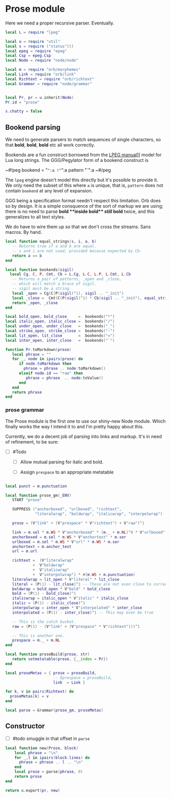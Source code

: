 # Prose module

  Here we need a proper recursive parser.  Eventually.

```lua
local L = require "lpeg"

local u = require "util"
local s = require ("status")()
local epeg = require "epeg"
local Csp = epeg.Csp
local Node = require "node/node"

local m = require "orb/morphemes"
local Link = require "orb/link"
local Richtext = require "orb/richtext"
local Grammar = require "node/grammar"


local Pr, pr = u.inherit(Node)
Pr.id = "prose"
```
```lua
s.chatty = false  
```
## Bookend parsing

  We need to generate parsers to match sequences of single characters, so
that **bold**, **bold**, **bold** etc all work correctly.


Bookends are a fun construct borrowed from the [LPEG manual](httk://)]]
model for Lua long strings.  The GGG/Pegylator form of a bookend construct
is 


~#!peg
    bookend = "`":a !"`":a pattern  "`":a
~#/peg


The ``lpeg`` engine doesn't model this directly but it's possible to provide
it.  We only need the subset of this where ``a`` is unique, that is, ``pattern``
does not contain ``bookend`` at any level of expansion. 


GGG being a specification format needn't respect this limitation.  Orb
does so by design.  It is a simple consquence of the sort of markup we are
using; there is no need to parse **bold \*\*inside bold\*\* still bold** twice,
and this generalizes to all text styles. 


We do have to wire them up so that we don't cross the streams.  Sans macros.
By hand. 


```lua
local function equal_strings(s, i, a, b)
   -- Returns true if a and b are equal.
   -- s and i are not used, provided because expected by Cb.
   return a == b
end

local function bookends(sigil)
  local Cg, C, P, Cmt, Cb = L.Cg, L.C, L.P, L.Cmt, L.Cb
   -- Returns a pair of patterns, _open and _close,
   -- which will match a brace of sigil.
   -- sigil must be a string. 
   local _open = Cg(C(P(sigil)^1), sigil .. "_init")
   local _close =  Cmt(C(P(sigil)^1) * Cb(sigil .. "_init"), equal_strings)
   return _open, _close
end

local bold_open, bold_close     =  bookends("*")
local italic_open, italic_close =  bookends("/")
local under_open, under_close   =  bookends("_")
local strike_open, strike_close =  bookends("-")
local lit_open, lit_close       =  bookends("=")
local inter_open, inter_close   =  bookends("`")
```
```lua
function Pr.toMarkdown(prose)
   local phrase = ""
   for _, node in ipairs(prose) do
      if node.toMarkdown then
        phrase = phrase .. node:toMarkdown()
      elseif node.id == "raw" then
         phrase = phrase  .. node:toValue()
      end
   end
   return phrase
end
```
### prose grammar

  The Prose module is the first one to use our shiny-new Node module.  Which
finally works the way I intend it to and I'm pretty happy about this. 



Currently, we do a decent job of parsing into links and markup.  It's in 
need of refinement, to be sure:


  - [ ] #Todo


    - [ ]  Allow mutual parsing for italic and bold.


    - [ ]  Assign ``prespace`` to an appropriate metatable


```lua

local punct = m.punctuation

local function prose_gm(_ENV)
   START "prose"

   SUPPRESS ("anchorboxed", "urlboxed", "richtext",
             "literalwrap", "boldwrap", "italicwrap", "interpolwrap")

   prose = (V"link" + (V"prespace" * V"richtext") + V"raw")^1

   link = m.sel * m.WS * V"anchorboxed" * (m._ + m.NL)^0 * V"urlboxed" * m.ser
   anchorboxed = m.sel * m.WS * V"anchortext" * m.ser
   urlboxed = m.sel * m.WS * V"url" * m.WS * m.ser
   anchortext = m.anchor_text
   url = m.url

   richtext =  (V"literalwrap"
            +  V"boldwrap" 
            +  V"italicwrap" 
            +  V"interpolwrap") * #(m.WS + m.punctuation)
   literalwrap = lit_open * V"literal" * lit_close
   literal = (P(1) - lit_close)^1 -- These are not even close to correct
   boldwrap = bold_open * V"bold" * bold_close
   bold = (P(1) - bold_close)^1
   italicwrap = italic_open * V"italic" * italic_close
   italic = (P(1) - italic_close)^1
   interpolwrap = inter_open * V"interpolated" * inter_close
   interpolated = (P(1) - inter_close)^1 -- This may even be true

   -- This is the catch bucket.
   raw = (P(1) - (V"link" + (V"prespace" * V"richtext")))^1

   -- This is another one.
   prespace = m._ + m.NL
end

local function proseBuild(prose, str)
   return setmetatable(prose, {__index = Pr})
end

local proseMetas = { prose = proseBuild,
                     -- ßprespace = proseBuild,
                     link  = Link }

for k, v in pairs(Richtext) do
  proseMetas[k] = v
end

local parse = Grammar(prose_gm, proseMetas)  


```
## Constructor

- [ ] #todo smuggle in that offset in ``parse``

```lua
local function new(Prose, block)
    local phrase = "\n"
    for _,l in ipairs(block.lines) do
      phrase = phrase .. l .. "\n"
    end
    local prose = parse(phrase, 0) 
    return prose
end
```
```lua
return u.export(pr, new)
```
